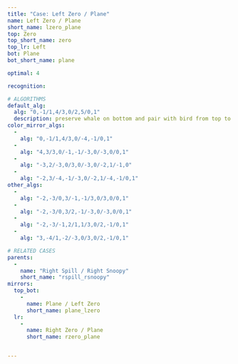 ```yaml
---
title: "Case: Left Zero / Plane"
name: Left Zero / Plane
short_name: lzero_plane
top: Zero
top_short_name: zero
top_lr: Left
bot: Plane
bot_short_name: plane

optimal: 4

recognition:

# ALGORITHMS
default_alg:
  alg: "0,-1/1,4/3,0/2,5/0,1"
  description: preserve whale on bottom and pair with bird from top to form spill/snoopy
color_mirror_algs:
  -
    alg: "0,-1/1,4/3,0/-4,-1/0,1"
  -
    alg: "4,3/3,0/-1,-1/-3,0/-3,0/0,1"
  -
    alg: "-3,2/-3,0/3,0/-3,0/-2,1/-1,0"
  -
    alg: "-2,3/-4,-1/-3,0/-2,1/-4,-1/0,1"
other_algs:
  -
    alg: "-2,-3/0,3/-1,-1/3,0/3,0/0,1"
  -
    alg: "-2,-3/0,3/2,-1/-3,0/-3,0/0,1"
  -
    alg: "-2,-3/-1,2/1,1/3,0/2,-1/0,1"
  -
    alg: "3,-4/1,-2/-3,0/3,0/2,-1/0,1"

# RELATED CASES
parents:
  -
    name: "Right Spill / Right Snoopy"
    short_name: "rspill_rsnoopy"
mirrors:
  top_bot:
    -
      name: Plane / Left Zero
      short_name: plane_lzero
  lr:
    -
      name: Right Zero / Plane
      short_name: rzero_plane


---
```


